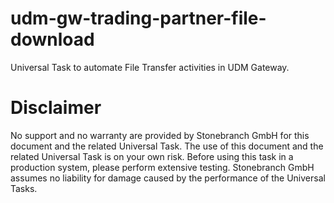 # udm-gw-trading-partner-file-download
Universal Task to automate File Transfer activities in UDM Gateway.

# Disclaimer
No support and no warranty are provided by Stonebranch GmbH for this document and the related Universal Task. The use of this document and the related Universal Task is on your own risk.
Before using this task in a production system, please perform extensive testing. Stonebranch GmbH assumes no liability for damage caused by the performance of the Universal Tasks.
